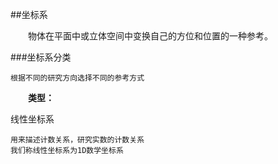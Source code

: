 ##坐标系

&emsp;&emsp;物体在平面中或立体空间中变换自己的方位和位置的一种参考。

###坐标系分类

    根据不同的研究方向选择不同的参考方式

&emsp;&emsp;**类型：**

线性坐标系

    用来描述计数关系，研究实数的计数关系
    我们称线性坐标系为1D数学坐标系
